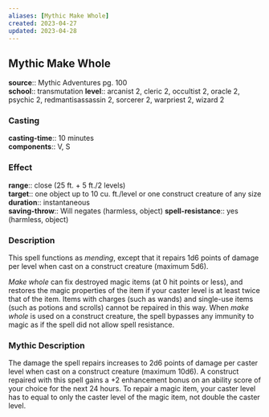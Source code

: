 ```yaml
---
aliases: [Mythic Make Whole]
created: 2023-04-27
updated: 2023-04-28
---
```


## Mythic Make Whole

**source**:: Mythic Adventures pg. 100  
**school**:: transmutation
**level**:: arcanist 2, cleric 2, occultist 2, oracle 2, psychic 2, redmantisassassin 2, sorcerer 2, warpriest 2, wizard 2

### Casting

**casting-time**:: 10 minutes  
**components**:: V, S

### Effect

**range**:: close (25 ft. + 5 ft./2 levels)  
**target**:: one object up to 10 cu. ft./level or one construct creature of any size  
**duration**:: instantaneous  
**saving-throw**:: Will negates (harmless, object)
**spell-resistance**:: yes (harmless, object)

### Description

This spell functions as *mending*, except that it repairs 1d6 points of damage per level when cast on a construct creature (maximum 5d6).  
  
*Make whole* can fix destroyed magic items (at 0 hit points or less), and restores the magic properties of the item if your caster level is at least twice that of the item. Items with charges (such as wands) and single-use items (such as potions and scrolls) cannot be repaired in this way. When *make whole* is used on a construct creature, the spell bypasses any immunity to magic as if the spell did not allow spell resistance.

### Mythic Description

The damage the spell repairs increases to 2d6 points of damage per caster level when cast on a construct creature (maximum 10d6). A construct repaired with this spell gains a +2 enhancement bonus on an ability score of your choice for the next 24 hours. To repair a magic item, your caster level has to equal to only the caster level of the magic item, not double the caster level.
